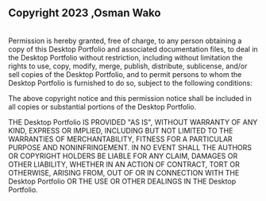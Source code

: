 ## Copyright 2023 ,Osman Wako

<br>
Permission is hereby granted, free of charge, to any person obtaining a copy of this Desktop Portfolio and associated documentation files, to deal in the Desktop Portfolio without restriction, including without limitation the rights to use, copy, modify, merge, publish, distribute, sublicense, and/or sell copies of the Desktop Portfolio, and to permit persons to whom the Desktop Portfolio is furnished to do so, subject to the following conditions:

The above copyright notice and this permission notice shall be included in all copies or substantial portions of the Desktop Portfolio.

THE Desktop Portfolio IS PROVIDED "AS IS", WITHOUT WARRANTY OF ANY KIND, EXPRESS OR IMPLIED, INCLUDING BUT NOT LIMITED TO THE WARRANTIES OF MERCHANTABILITY, FITNESS FOR A PARTICULAR PURPOSE AND NONINFRINGEMENT. IN NO EVENT SHALL THE AUTHORS OR COPYRIGHT HOLDERS BE LIABLE FOR ANY CLAIM, DAMAGES OR OTHER LIABILITY, WHETHER IN AN ACTION OF CONTRACT, TORT OR OTHERWISE, ARISING FROM, OUT OF OR IN CONNECTION WITH THE Desktop Portfolio OR THE USE OR OTHER DEALINGS IN THE Desktop Portfolio.

